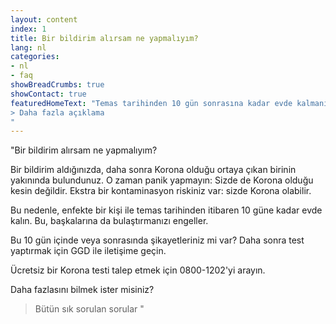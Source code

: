 ```yaml
---
layout: content
index: 1
title: Bir bildirim alırsam ne yapmalıyım?
lang: nl
categories:
- nl
- faq
showBreadCrumbs: true
showContact: true
featuredHomeText: "Temas tarihinden 10 gün sonrasına kadar evde kalmanız tavsiye edilir. Şikayetiniz mi var? O halde kendinizi test ettirin.
> Daha fazla açıklama
"
---
```


"Bir bildirim alırsam ne yapmalıyım?

Bir bildirim  aldığınızda, daha sonra Korona olduğu ortaya çıkan birinin yakınında bulundunuz. O zaman panik yapmayın: Sizde de Korona olduğu kesin değildir. Ekstra bir kontaminasyon riskiniz var: sizde Korona olabilir.

Bu nedenle, enfekte bir kişi ile temas tarihinden itibaren 10 güne kadar evde kalın. Bu, başkalarına da bulaştırmanızı engeller.

Bu 10 gün içinde veya sonrasında şikayetleriniz mi var? Daha sonra test yaptırmak için GGD ile iletişime geçin.

Ücretsiz bir Korona testi talep etmek için 0800-1202'yi arayın.

Daha fazlasını bilmek ister misiniz?
>Bütün sık sorulan sorular
"
